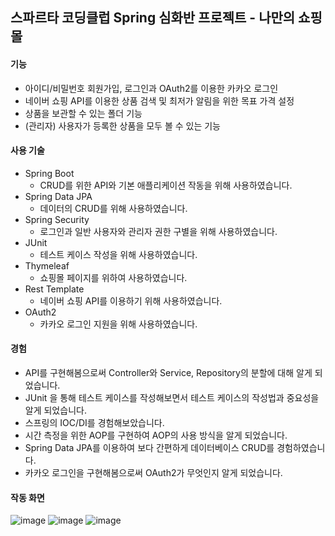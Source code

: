 ## 스파르타 코딩클럽 Spring 심화반 프로젝트 - 나만의 쇼핑몰

#### 기능

- 아이디/비밀번호 회원가입, 로그인과 OAuth2를 이용한 카카오 로그인
- 네이버 쇼핑 API를 이용한 상품 검색 및 최저가 알림을 위한 목표 가격 설정
- 상품을 보관할 수 있는 폴더 기능
- (관리자) 사용자가 등록한 상품을 모두 볼 수 있는 기능

#### 사용 기술

- Spring Boot
  - CRUD를 위한 API와 기본 애플리케이션 작동을 위해 사용하였습니다.
- Spring Data JPA
  - 데이터의 CRUD를 위해 사용하였습니다.
- Spring Security
  - 로그인과 일반 사용자와 관리자 권한 구별을 위해 사용하였습니다.
- JUnit
  - 테스트 케이스 작성을 위해 사용하였습니다.
- Thymeleaf
  - 쇼핑몰 페이지를 위하여 사용하였습니다.
- Rest Template
  - 네이버 쇼핑 API를 이용하기 위해 사용하였습니다.
- OAuth2
  - 카카오 로그인 지원을 위해 사용하였습니다.

#### 경험

- API를 구현해봄으로써 Controller와 Service, Repository의 분할에 대해 알게 되었습니다.
- JUnit 을 통해 테스트 케이스를 작성해보면서 테스트 케이스의 작성법과 중요성을 알게 되었습니다.
- 스프링의 IOC/DI를 경험해보았습니다.
- 시간 측정을 위한 AOP를 구현하여 AOP의 사용 방식을 알게 되었습니다.
- Spring Data JPA를 이용하여 보다 간편하게 데이터베이스 CRUD를 경험하였습니다.
- 카카오 로그인을 구현해봄으로써 OAuth2가 무엇인지 알게 되었습니다.

#### 작동 화면

![image](https://user-images.githubusercontent.com/71131071/149718421-447eddd5-f36a-410c-b806-a17002659858.png)
![image](https://user-images.githubusercontent.com/71131071/149718657-e398b84d-5e43-4928-810c-d2ea78b689ca.png)
![image](https://user-images.githubusercontent.com/71131071/149718688-dc20506e-3f43-41f5-b73b-193c24c072ed.png)
